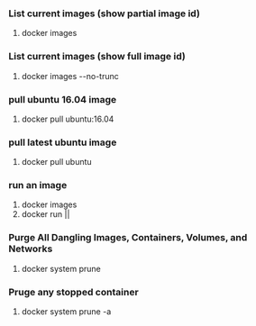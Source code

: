 ### List current images (show partial image id)
1. docker images

### List current images (show full image id)
1. docker images --no-trunc

### pull ubuntu 16.04 image
1. docker pull ubuntu:16.04

### pull latest ubuntu image
1. docker pull ubuntu

### run an image
1. docker images
2. docker run <repository> || <image id>

### Purge All Dangling Images, Containers, Volumes, and Networks
1. docker system prune

### Pruge any stopped container
1. docker system prune -a